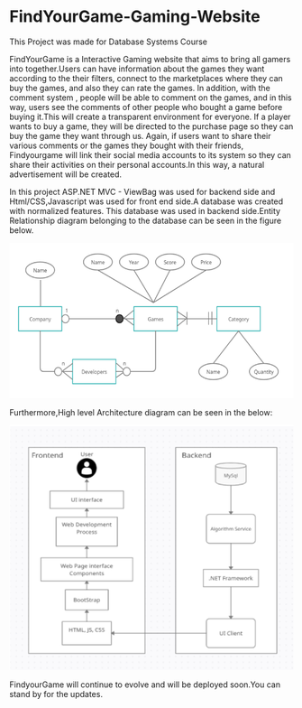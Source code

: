 # FindYourGame-Gaming-Website
This Project was made for Database Systems Course

FindYourGame is a Interactive Gaming website that aims to bring all gamers into together.Users can have information about the games they want according to the their filters, 
connect to the marketplaces where they can buy the games, and also they can rate the games.
In addition, with the comment system , people will be able to 
comment on the games, and in this way, users see the comments of other people 
who bought a game before buying it.This will create a transparent environment 
for everyone. If a player wants to buy a game, they will be directed to the purchase 
page so they can buy the game they want through us. Again, if users want to share 
their various comments or the games they bought with their friends, Findyourgame will link their 
social media accounts to its system so they can share their activities on their 
personal accounts.In this way, a natural advertisement will be created.

In this project ASP.NET MVC - ViewBag was used for backend side and Html/CSS,Javascript was used for front end side.A database was created with normalized features.
This database was used in backend side.Entity Relationship diagram belonging to the database can be seen in the figure below.

![Alt text](https://github.com/baranozzgurr/FindYourGame-Gaming-Website/blob/master/figures/entity%20diagram.png)

Furthermore,High level Architecture diagram can be seen in the below:

![Alt text](https://github.com/baranozzgurr/FindYourGame-Gaming-Website/blob/master/figures/high%20level%20arch.png)


FindyourGame will continue to evolve and will be deployed soon.You can stand by for the updates.


